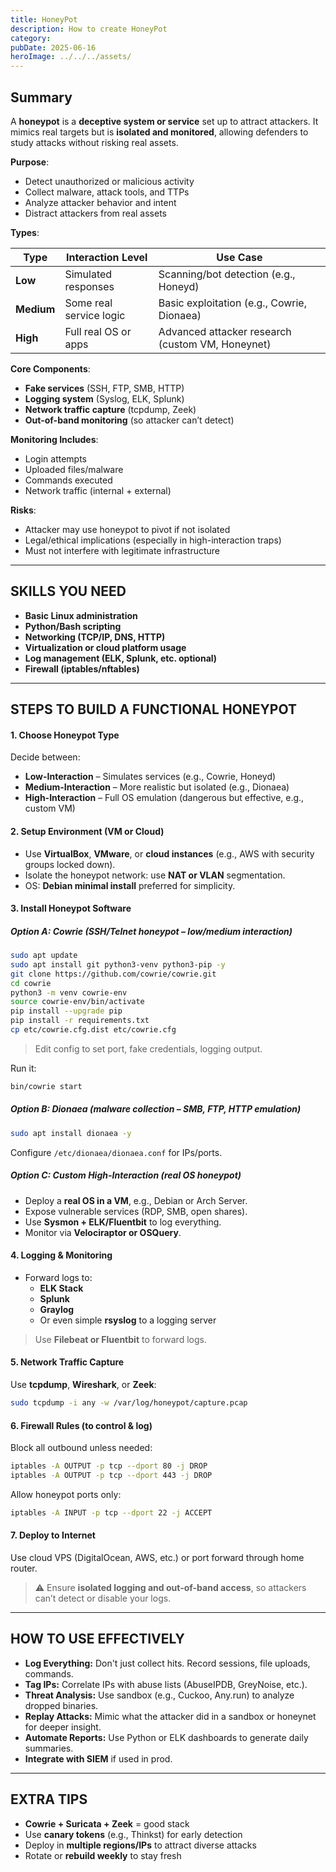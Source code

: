 ```yaml
---
title: HoneyPot
description: How to create HoneyPot
category: 
pubDate: 2025-06-16
heroImage: ../../../assets/
---
```


## Summary

A **honeypot** is a **deceptive system or service** set up to attract attackers. It mimics real targets but is **isolated and monitored**, allowing defenders to study attacks without risking real assets.

**Purpose**:
- Detect unauthorized or malicious activity    
- Collect malware, attack tools, and TTPs
- Analyze attacker behavior and intent
- Distract attackers from real assets

**Types**:

| Type       | Interaction Level       | Use Case                                         |
| ---------- | ----------------------- | ------------------------------------------------ |
| **Low**    | Simulated responses     | Scanning/bot detection (e.g., Honeyd)            |
| **Medium** | Some real service logic | Basic exploitation (e.g., Cowrie, Dionaea)       |
| **High**   | Full real OS or apps    | Advanced attacker research (custom VM, Honeynet) |

**Core Components**:
- **Fake services** (SSH, FTP, SMB, HTTP)
- **Logging system** (Syslog, ELK, Splunk)
- **Network traffic capture** (tcpdump, Zeek)
- **Out-of-band monitoring** (so attacker can’t detect)

**Monitoring Includes**:
- Login attempts
- Uploaded files/malware
- Commands executed
- Network traffic (internal + external)

**Risks**:
- Attacker may use honeypot to pivot if not isolated
- Legal/ethical implications (especially in high-interaction traps)
- Must not interfere with legitimate infrastructure

---

## SKILLS YOU NEED

- **Basic Linux administration**
- **Python/Bash scripting**
- **Networking (TCP/IP, DNS, HTTP)**
- **Virtualization or cloud platform usage**
- **Log management (ELK, Splunk, etc. optional)**
- **Firewall (iptables/nftables)**

---

## STEPS TO BUILD A FUNCTIONAL HONEYPOT

#### 1. **Choose Honeypot Type**
Decide between:
- **Low-Interaction** – Simulates services (e.g., Cowrie, Honeyd)
- **Medium-Interaction** – More realistic but isolated (e.g., Dionaea)
- **High-Interaction** – Full OS emulation (dangerous but effective, e.g., custom VM)

#### 2. **Setup Environment (VM or Cloud)**
- Use **VirtualBox**, **VMware**, or **cloud instances** (e.g., AWS with security groups locked down).
- Isolate the honeypot network: use **NAT or VLAN** segmentation.
- OS: **Debian minimal install** preferred for simplicity.
#### 3. **Install Honeypot Software**
##### Option A: **Cowrie** (SSH/Telnet honeypot – low/medium interaction)
```bash
sudo apt update
sudo apt install git python3-venv python3-pip -y
git clone https://github.com/cowrie/cowrie.git
cd cowrie
python3 -m venv cowrie-env
source cowrie-env/bin/activate
pip install --upgrade pip
pip install -r requirements.txt
cp etc/cowrie.cfg.dist etc/cowrie.cfg
```

> Edit config to set port, fake credentials, logging output.

Run it:
```bash
bin/cowrie start
```

##### Option B: **Dionaea** (malware collection – SMB, FTP, HTTP emulation)
```bash
sudo apt install dionaea -y
```
Configure `/etc/dionaea/dionaea.conf` for IPs/ports.

##### Option C: **Custom High-Interaction (real OS honeypot)**
- Deploy a **real OS in a VM**, e.g., Debian or Arch Server.
- Expose vulnerable services (RDP, SMB, open shares).
- Use **Sysmon + ELK/Fluentbit** to log everything.
- Monitor via **Velociraptor or OSQuery**.

#### 4. **Logging & Monitoring**
- Forward logs to:
    - **ELK Stack**
    - **Splunk**
    - **Graylog**
    - Or even simple **rsyslog** to a logging server
> Use **Filebeat or Fluentbit** to forward logs.

#### 5. **Network Traffic Capture**
Use **tcpdump**, **Wireshark**, or **Zeek**:
```bash
sudo tcpdump -i any -w /var/log/honeypot/capture.pcap
```

#### 6. **Firewall Rules (to control & log)**
Block all outbound unless needed:
```bash
iptables -A OUTPUT -p tcp --dport 80 -j DROP
iptables -A OUTPUT -p tcp --dport 443 -j DROP
```
Allow honeypot ports only:
```bash
iptables -A INPUT -p tcp --dport 22 -j ACCEPT
```

#### 7. **Deploy to Internet**
Use cloud VPS (DigitalOcean, AWS, etc.) or port forward through home router.

> ⚠️ Ensure **isolated logging and out-of-band access**, so attackers can’t detect or disable your logs.

---

## HOW TO USE EFFECTIVELY

- **Log Everything:** Don't just collect hits. Record sessions, file uploads, commands.
- **Tag IPs:** Correlate IPs with abuse lists (AbuseIPDB, GreyNoise, etc.).
- **Threat Analysis:** Use sandbox (e.g., Cuckoo, Any.run) to analyze dropped binaries.
- **Replay Attacks:** Mimic what the attacker did in a sandbox or honeynet for deeper insight.
- **Automate Reports:** Use Python or ELK dashboards to generate daily summaries.
- **Integrate with SIEM** if used in prod.

---

## EXTRA TIPS

- **Cowrie + Suricata + Zeek** = good stack
- Use **canary tokens** (e.g., Thinkst) for early detection
- Deploy in **multiple regions/IPs** to attract diverse attacks
- Rotate or **rebuild weekly** to stay fresh
